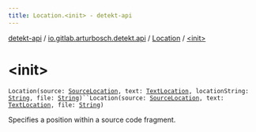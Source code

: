 ```yaml
---
title: Location.<init> - detekt-api
---
```


[detekt-api](../../index.html) / [io.gitlab.arturbosch.detekt.api](../index.html) / [Location](index.html) / [&lt;init&gt;](./-init-.html)

# &lt;init&gt;

`Location(source: `[`SourceLocation`](../-source-location/index.html)`, text: `[`TextLocation`](../-text-location/index.html)`, locationString: `[`String`](https://kotlinlang.org/api/latest/jvm/stdlib/kotlin/-string/index.html)`, file: `[`String`](https://kotlinlang.org/api/latest/jvm/stdlib/kotlin/-string/index.html)`)``Location(source: `[`SourceLocation`](../-source-location/index.html)`, text: `[`TextLocation`](../-text-location/index.html)`, file: `[`String`](https://kotlinlang.org/api/latest/jvm/stdlib/kotlin/-string/index.html)`)`

Specifies a position within a source code fragment.

